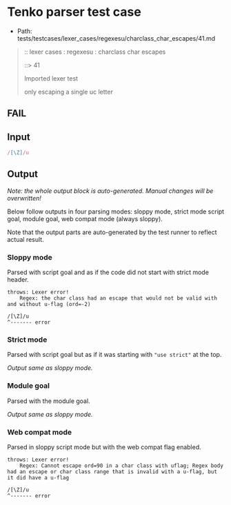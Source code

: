 # Tenko parser test case

- Path: tests/testcases/lexer_cases/regexesu/charclass_char_escapes/41.md

> :: lexer cases : regexesu : charclass char escapes
>
> ::> 41
>
> Imported lexer test
>
> only escaping a single uc letter

## FAIL

## Input

`````js
/[\Z]/u
`````

## Output

_Note: the whole output block is auto-generated. Manual changes will be overwritten!_

Below follow outputs in four parsing modes: sloppy mode, strict mode script goal, module goal, web compat mode (always sloppy).

Note that the output parts are auto-generated by the test runner to reflect actual result.

### Sloppy mode

Parsed with script goal and as if the code did not start with strict mode header.

`````
throws: Lexer error!
    Regex: the char class had an escape that would not be valid with and without u-flag (ord=-2)

/[\Z]/u
^------- error
`````

### Strict mode

Parsed with script goal but as if it was starting with `"use strict"` at the top.

_Output same as sloppy mode._

### Module goal

Parsed with the module goal.

_Output same as sloppy mode._

### Web compat mode

Parsed in sloppy script mode but with the web compat flag enabled.

`````
throws: Lexer error!
    Regex: Cannot escape ord=90 in a char class with uflag; Regex body had an escape or char class range that is invalid with a u-flag, but it did have a u-flag

/[\Z]/u
^------- error
`````

